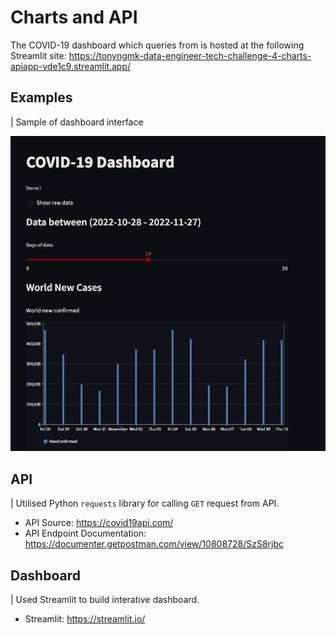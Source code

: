 # Charts and API

The COVID-19 dashboard which queries from is hosted at the following Streamlit site:
https://tonyngmk-data-engineer-tech-challenge-4-charts-apiapp-vde1c9.streamlit.app/

## Examples
| Sample of dashboard interface

![dashboard sample](dashboard_example.png)

## API
| Utilised Python `requests` library for calling `GET` request from API.

- API Source: https://covid19api.com/
- API Endpoint Documentation: https://documenter.getpostman.com/view/10808728/SzS8rjbc

## Dashboard
| Used Streamlit to build interative dashboard.
- Streamlit: https://streamlit.io/